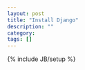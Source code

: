 ```yaml
---
layout: post
title: "Install Django"
description: ""
category: 
tags: []
---
```

{% include JB/setup %}
